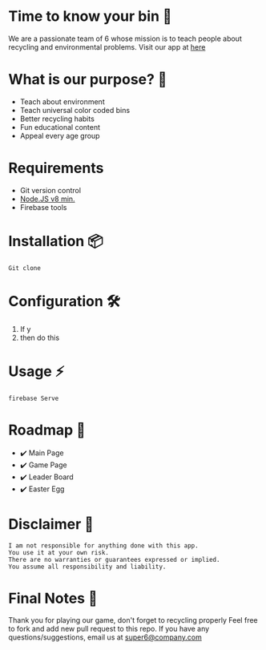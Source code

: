 # Time to know your bin 🤔

We are a passionate team of 6 whose mission is to teach people about recycling and environmental problems.
Visit our app at [here](https://moretest-22401.firebaseapp.com/)


# What is our purpose? 📡

* Teach about environment
* Teach universal color coded bins
* Better recycling habits
* Fun educational content
* Appeal every age group

# Requirements

* Git version control
* [Node.JS v8 min.](http://nodejs.org)
* Firebase tools

# Installation 📦

```
Git clone
```

# Configuration 🛠️

1. If y
2. then do this

# Usage ⚡️

```
firebase Serve
```


# Roadmap 🚧

* ✔️  Main Page
* ✔️  Game Page
* ✔️  Leader Board
* ✔️  Easter Egg 


# Disclaimer 📖

```
I am not responsible for anything done with this app.
You use it at your own risk.
There are no warranties or guarantees expressed or implied.
You assume all responsibility and liability.
```

# Final Notes 🙏
Thank you for playing our game, don't forget to recycling properly
Feel free to fork and add new pull request to this repo.
If you have any questions/suggestions, email us at super6@company.com
